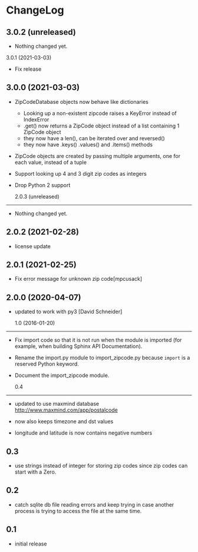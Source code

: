 # ChangeLog

3.0.2 (unreleased)
------------------

- Nothing changed yet.


3.0.1 (2021-03-03)

- Fix release

## 3.0.0 (2021-03-03)

- ZipCodeDatabase objects now behave like dictionaries
  - Looking up a non-existent zipcode raises a KeyError instead of IndexError
  - .get() now returns a ZipCode object instead of a list containing 1 ZipCode object
  - they now have a len(), can be iterated over and reversed()
  - they now have .keys() .values() and .items() methods
- ZipCode objects are created by passing multiple arguments, one for
  each value, instead of a tuple
- Support looking up 4 and 3 digit zip codes as integers
- Drop Python 2 support

  2.0.3 (unreleased)

---

- Nothing changed yet.

## 2.0.2 (2021-02-28)

- license update

## 2.0.1 (2021-02-25)

- Fix error message for unknown zip code[mpcusack]

## 2.0.0 (2020-04-07)

- updated to work with py3
  [David Schneider]

  1.0 (2016-01-20)

---

- Fix import code so that it is not run when the module is imported (for
  example, when building Sphinx API Documentation).
- Rename the import.py module to import_zipcode.py because `import` is a
  reserved Python keyword.
- Document the import_zipcode module.

  0.4

---

- updated to use maxmind database http://www.maxmind.com/app/postalcode

- now also keeps timezone and dst values

- longitude and latitude is now contains negative numbers

## 0.3

- use strings instead of integer for storing zip codes since zip codes can start
  with a Zero.

## 0.2

- catch sqlite db file reading errors and keep trying in case
  another process is trying to access the file at the same time.

## 0.1

- initial release
